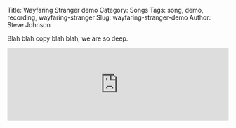 Title: Wayfaring Stranger demo
Category: Songs
Tags: song, demo, recording, wayfaring-stranger
Slug: wayfaring-stranger-demo
Author: Steve Johnson

Blah blah copy blah blah, we are so deep.

<iframe width="100%" height="166" scrolling="no" frameborder="no" src="https://w.soundcloud.com/player/?url=http%3A%2F%2Fapi.soundcloud.com%2Ftracks%2F93425174"></iframe>
